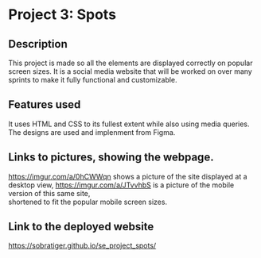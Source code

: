 # Project 3: Spots

## Description

This project is made so all the elements are displayed correctly on popular screen sizes. It is a social media website that will be worked on over many sprints to make it fully functional and customizable.

## Features used

It uses HTML and CSS to its fullest extent while also using media queries. The designs are used and implenment from Figma.

## Links to pictures, showing the webpage.

https://imgur.com/a/0hCWWqn shows a picture of the site displayed at a desktop view, https://imgur.com/a/JTvvhbS is a picture of the mobile version of this same site,  
shortened to fit the popular mobile screen sizes.

## Link to the deployed website

https://sobratiger.github.io/se_project_spots/
